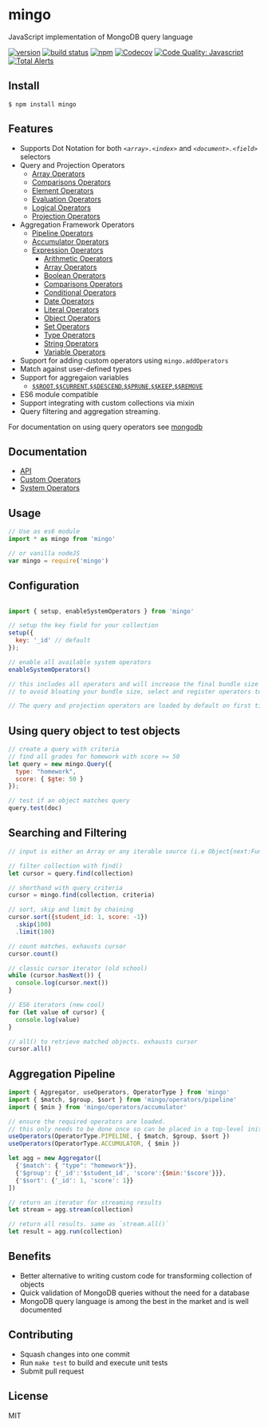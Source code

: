 # mingo

JavaScript implementation of MongoDB query language

[![version](https://img.shields.io/npm/v/mingo.svg)](https://www.npmjs.org/package/mingo)
[![build status](https://img.shields.io/travis/kofrasa/mingo.svg)](http://travis-ci.org/kofrasa/mingo)
[![npm](https://img.shields.io/npm/dm/mingo.svg)](https://www.npmjs.org/package/mingo)
[![Codecov](https://img.shields.io/codecov/c/github/kofrasa/mingo.svg)](https://codecov.io/gh/kofrasa/mingo)
[![Code Quality: Javascript](https://img.shields.io/lgtm/grade/javascript/g/kofrasa/mingo.svg?logo=lgtm&logoWidth=18)](https://lgtm.com/projects/g/kofrasa/mingo/context:javascript)
[![Total Alerts](https://img.shields.io/lgtm/alerts/g/kofrasa/mingo.svg?logo=lgtm&logoWidth=18)](https://lgtm.com/projects/g/kofrasa/mingo/alerts)

## Install

```$ npm install mingo```

## Features

- Supports Dot Notation for both _`<array>.<index>`_ and _`<document>.<field>`_ selectors
- Query and Projection Operators
  - [Array Operators](https://docs.mongodb.com/manual/reference/operator/query-array/)
  - [Comparisons Operators](https://docs.mongodb.com/manual/reference/operator/query-comparison/)
  - [Element Operators](https://docs.mongodb.com/manual/reference/operator/query-element/)
  - [Evaluation Operators](https://docs.mongodb.com/manual/reference/operator/query-evaluation/)
  - [Logical Operators](https://docs.mongodb.com/manual/reference/operator/query-logical/)
  - [Projection Operators](https://docs.mongodb.com/manual/reference/operator/projection/)
- Aggregation Framework Operators
  - [Pipeline Operators](https://docs.mongodb.com/manual/reference/operator/aggregation-pipeline/)
  - [Accumulator Operators](https://docs.mongodb.com/manual/reference/operator/aggregation#accumulators-group/)
  - [Expression Operators](https://docs.mongodb.com/manual/reference/operator/aggregation/#expression-operators)
    - [Arithmetic Operators](https://docs.mongodb.com/manual/reference/operator/aggregation/#arithmetic-expression-operators)
    - [Array Operators](https://docs.mongodb.com/manual/reference/operator/aggregation/#array-expression-operators/)
    - [Boolean Operators](https://docs.mongodb.com/manual/reference/operator/aggregation/#boolean-expression-operators/)
    - [Comparisons Operators](https://docs.mongodb.com/manual/reference/operator/aggregation/#comparison-expression-operators/)
    - [Conditional Operators](https://docs.mongodb.com/manual/reference/operator/aggregation/#conditional-expression-operators/)
    - [Date Operators](https://docs.mongodb.com/manual/reference/operator/aggregation/#date-expression-operators/)
    - [Literal Operators](https://docs.mongodb.com/manual/reference/operator/aggregation/#literal-expression-operators/)
    - [Object Operators](https://docs.mongodb.com/manual/reference/operator/aggregation/#object-expression-operators)
    - [Set Operators](https://docs.mongodb.com/manual/reference/operator/aggregation/#set-expression-operators/)
    - [Type Operators](https://docs.mongodb.com/manual/reference/operator/aggregation/#type-expression-operators)
    - [String Operators](https://docs.mongodb.com/manual/reference/operator/aggregation/#string-expression-operators)
    - [Variable Operators](https://docs.mongodb.com/manual/reference/operator/aggregation/#variable-expression-operators)
- Support for adding custom operators using `mingo.addOperators`
- Match against user-defined types
- Support for aggregaion variables
  - [`$$ROOT`,`$$CURRENT`,`$$DESCEND`,`$$PRUNE`,`$$KEEP`,`$$REMOVE`](https://docs.mongodb.com/manual/reference/aggregation-variables/)
- ES6 module compatible
- Support integrating with custom collections via mixin
- Query filtering and aggregation streaming.

For documentation on using query operators see [mongodb](http://docs.mongodb.org/manual/reference/operator/query/)

## Documentation

- [API](https://github.com/kofrasa/mingo/wiki/API)
- [Custom Operators](https://github.com/kofrasa/mingo/wiki/Custom-Operators)
- [System Operators](https://github.com/kofrasa/mingo/wiki/System-Operators)

## Usage

```js
// Use as es6 module
import * as mingo from 'mingo'

// or vanilla nodeJS
var mingo = require('mingo')

```

## Configuration

```js

import { setup, enableSystemOperators } from 'mingo'

// setup the key field for your collection
setup({
  key: '_id' // default
});

// enable all available system operators
enableSystemOperators()

// this includes all operators and will increase the final bundle size significantly for users' project.
// to avoid bloating your bundle size, select and register operators to use explicitly.

// The query and projection operators are loaded by default on first time import
```

## Using query object to test objects

```js
// create a query with criteria
// find all grades for homework with score >= 50
let query = new mingo.Query({
  type: "homework",
  score: { $gte: 50 }
});

// test if an object matches query
query.test(doc)
```

## Searching and Filtering

```js
// input is either an Array or any iterable source (i.e Object{next:Function}) including ES6 generators.

// filter collection with find()
let cursor = query.find(collection)

// shorthand with query criteria
cursor = mingo.find(collection, criteria)

// sort, skip and limit by chaining
cursor.sort({student_id: 1, score: -1})
  .skip(100)
  .limit(100)

// count matches. exhausts cursor
cursor.count()

// classic cursor iterator (old school)
while (cursor.hasNext()) {
  console.log(cursor.next())
}

// ES6 iterators (new cool)
for (let value of cursor) {
  console.log(value)
}

// all() to retrieve matched objects. exhausts cursor
cursor.all()
```

## Aggregation Pipeline

```js
import { Aggregator, useOperators, OperatorType } from 'mingo'
import { $match, $group, $sort } from 'mingo/operators/pipeline'
import { $min } from 'mingo/operators/accumulator'

// ensure the required operators are loaded.
// this only needs to be done once so can be placed in a top-level initialization module
useOperators(OperatorType.PIPELINE, { $match, $group, $sort })
useOperators(OperatorType.ACCUMULATOR, { $min })

let agg = new Aggregator([
  {'$match': { "type": "homework"}},
  {'$group': {'_id':'$student_id', 'score':{$min:'$score'}}},
  {'$sort': {'_id': 1, 'score': 1}}
])

// return an iterator for streaming results
let stream = agg.stream(collection)

// return all results. same as `stream.all()`
let result = agg.run(collection)
```

## Benefits

- Better alternative to writing custom code for transforming collection of objects
- Quick validation of MongoDB queries without the need for a database
- MongoDB query language is among the best in the market and is well documented

## Contributing

- Squash changes into one commit
- Run `make test` to build and execute unit tests
- Submit pull request

## License

MIT
